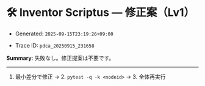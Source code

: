 # 🛠️ Inventor Scriptus — 修正案（Lv1）

- Generated: `2025-09-15T23:19:26+09:00`

- Trace ID: `pdca_20250915_231658`

**Summary**: 失敗なし。修正提案は不要です。


---

1. 最小差分で修正 → 2. `pytest -q -k <nodeid>` → 3. 全体再実行